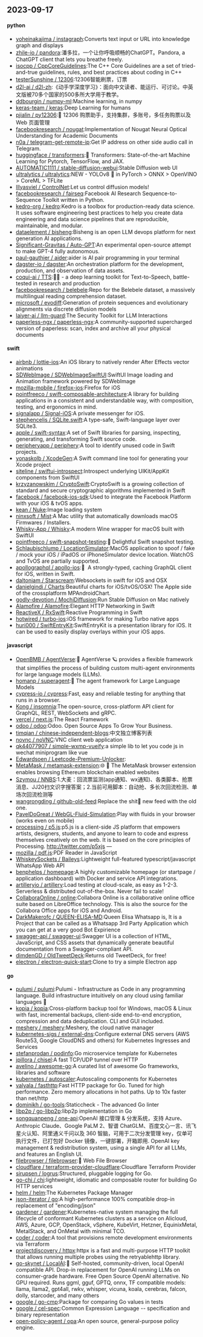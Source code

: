## 2023-09-17

#### python
* [yoheinakajima / instagraph](https://github.com/yoheinakajima/instagraph):Converts text input or URL into knowledge graph and displays
* [zhile-io / pandora](https://github.com/zhile-io/pandora):潘多拉，一个让你呼吸顺畅的ChatGPT。Pandora, a ChatGPT client that lets you breathe freely.
* [isocpp / CppCoreGuidelines](https://github.com/isocpp/CppCoreGuidelines):The C++ Core Guidelines are a set of tried-and-true guidelines, rules, and best practices about coding in C++
* [testerSunshine / 12306](https://github.com/testerSunshine/12306):12306智能刷票，订票
* [d2l-ai / d2l-zh](https://github.com/d2l-ai/d2l-zh):《动手学深度学习》：面向中文读者、能运行、可讨论。中英文版被70多个国家的500多所大学用于教学。
* [ddbourgin / numpy-ml](https://github.com/ddbourgin/numpy-ml):Machine learning, in numpy
* [keras-team / keras](https://github.com/keras-team/keras):Deep Learning for humans
* [pjialin / py12306](https://github.com/pjialin/py12306):🚂 12306 购票助手，支持集群，多账号，多任务购票以及 Web 页面管理
* [facebookresearch / nougat](https://github.com/facebookresearch/nougat):Implementation of Nougat Neural Optical Understanding for Academic Documents
* [n0a / telegram-get-remote-ip](https://github.com/n0a/telegram-get-remote-ip):Get IP address on other side audio call in Telegram.
* [huggingface / transformers](https://github.com/huggingface/transformers):🤗 Transformers: State-of-the-art Machine Learning for Pytorch, TensorFlow, and JAX.
* [AUTOMATIC1111 / stable-diffusion-webui](https://github.com/AUTOMATIC1111/stable-diffusion-webui):Stable Diffusion web UI
* [ultralytics / ultralytics](https://github.com/ultralytics/ultralytics):NEW - YOLOv8 🚀 in PyTorch > ONNX > OpenVINO > CoreML > TFLite
* [lllyasviel / ControlNet](https://github.com/lllyasviel/ControlNet):Let us control diffusion models!
* [facebookresearch / fairseq](https://github.com/facebookresearch/fairseq):Facebook AI Research Sequence-to-Sequence Toolkit written in Python.
* [kedro-org / kedro](https://github.com/kedro-org/kedro):Kedro is a toolbox for production-ready data science. It uses software engineering best practices to help you create data engineering and data science pipelines that are reproducible, maintainable, and modular.
* [dataelement / bisheng](https://github.com/dataelement/bisheng):Bisheng is an open LLM devops platform for next generation AI applications.
* [Significant-Gravitas / Auto-GPT](https://github.com/Significant-Gravitas/Auto-GPT):An experimental open-source attempt to make GPT-4 fully autonomous.
* [paul-gauthier / aider](https://github.com/paul-gauthier/aider):aider is AI pair programming in your terminal
* [dagster-io / dagster](https://github.com/dagster-io/dagster):An orchestration platform for the development, production, and observation of data assets.
* [coqui-ai / TTS](https://github.com/coqui-ai/TTS):🐸💬 - a deep learning toolkit for Text-to-Speech, battle-tested in research and production
* [facebookresearch / belebele](https://github.com/facebookresearch/belebele):Repo for the Belebele dataset, a massively multilingual reading comprehension dataset.
* [microsoft / evodiff](https://github.com/microsoft/evodiff):Generation of protein sequences and evolutionary alignments via discrete diffusion models
* [laiyer-ai / llm-guard](https://github.com/laiyer-ai/llm-guard):The Security Toolkit for LLM Interactions
* [paperless-ngx / paperless-ngx](https://github.com/paperless-ngx/paperless-ngx):A community-supported supercharged version of paperless: scan, index and archive all your physical documents

#### swift
* [airbnb / lottie-ios](https://github.com/airbnb/lottie-ios):An iOS library to natively render After Effects vector animations
* [SDWebImage / SDWebImageSwiftUI](https://github.com/SDWebImage/SDWebImageSwiftUI):SwiftUI Image loading and Animation framework powered by SDWebImage
* [mozilla-mobile / firefox-ios](https://github.com/mozilla-mobile/firefox-ios):Firefox for iOS
* [pointfreeco / swift-composable-architecture](https://github.com/pointfreeco/swift-composable-architecture):A library for building applications in a consistent and understandable way, with composition, testing, and ergonomics in mind.
* [signalapp / Signal-iOS](https://github.com/signalapp/Signal-iOS):A private messenger for iOS.
* [stephencelis / SQLite.swift](https://github.com/stephencelis/SQLite.swift):A type-safe, Swift-language layer over SQLite3.
* [apple / swift-syntax](https://github.com/apple/swift-syntax):A set of Swift libraries for parsing, inspecting, generating, and transforming Swift source code.
* [peripheryapp / periphery](https://github.com/peripheryapp/periphery):A tool to identify unused code in Swift projects.
* [yonaskolb / XcodeGen](https://github.com/yonaskolb/XcodeGen):A Swift command line tool for generating your Xcode project
* [siteline / swiftui-introspect](https://github.com/siteline/swiftui-introspect):Introspect underlying UIKit/AppKit components from SwiftUI
* [krzyzanowskim / CryptoSwift](https://github.com/krzyzanowskim/CryptoSwift):CryptoSwift is a growing collection of standard and secure cryptographic algorithms implemented in Swift
* [facebook / facebook-ios-sdk](https://github.com/facebook/facebook-ios-sdk):Used to integrate the Facebook Platform with your iOS & tvOS apps.
* [kean / Nuke](https://github.com/kean/Nuke):Image loading system
* [ninxsoft / Mist](https://github.com/ninxsoft/Mist):A Mac utility that automatically downloads macOS Firmwares / Installers.
* [Whisky-App / Whisky](https://github.com/Whisky-App/Whisky):A modern Wine wrapper for macOS built with SwiftUI
* [pointfreeco / swift-snapshot-testing](https://github.com/pointfreeco/swift-snapshot-testing):📸 Delightful Swift snapshot testing.
* [Schlaubischlump / LocationSimulator](https://github.com/Schlaubischlump/LocationSimulator):MacOS application to spoof / fake / mock your iOS / iPadOS or iPhoneSimulator device location. WatchOS and TvOS are partially supported.
* [apollographql / apollo-ios](https://github.com/apollographql/apollo-ios):📱  A strongly-typed, caching GraphQL client for iOS, written in Swift.
* [daltoniam / Starscream](https://github.com/daltoniam/Starscream):Websockets in swift for iOS and OSX
* [danielgindi / Charts](https://github.com/danielgindi/Charts):Beautiful charts for iOS/tvOS/OSX! The Apple side of the crossplatform MPAndroidChart.
* [godly-devotion / MochiDiffusion](https://github.com/godly-devotion/MochiDiffusion):Run Stable Diffusion on Mac natively
* [Alamofire / Alamofire](https://github.com/Alamofire/Alamofire):Elegant HTTP Networking in Swift
* [ReactiveX / RxSwift](https://github.com/ReactiveX/RxSwift):Reactive Programming in Swift
* [hotwired / turbo-ios](https://github.com/hotwired/turbo-ios):iOS framework for making Turbo native apps
* [huri000 / SwiftEntryKit](https://github.com/huri000/SwiftEntryKit):SwiftEntryKit is a presentation library for iOS. It can be used to easily display overlays within your iOS apps.

#### javascript
* [OpenBMB / AgentVerse](https://github.com/OpenBMB/AgentVerse):🤖 AgentVerse 🪐 provides a flexible framework that simplifies the process of building custom multi-agent environments for large language models (LLMs).
* [homanp / superagent](https://github.com/homanp/superagent):🥷 The agent framework for Large Language Models
* [cypress-io / cypress](https://github.com/cypress-io/cypress):Fast, easy and reliable testing for anything that runs in a browser.
* [Kong / insomnia](https://github.com/Kong/insomnia):The open-source, cross-platform API client for GraphQL, REST, WebSockets and gRPC.
* [vercel / next.js](https://github.com/vercel/next.js):The React Framework
* [odoo / odoo](https://github.com/odoo/odoo):Odoo. Open Source Apps To Grow Your Business.
* [timqian / chinese-independent-blogs](https://github.com/timqian/chinese-independent-blogs):中文独立博客列表
* [novnc / noVNC](https://github.com/novnc/noVNC):VNC client web application
* [qk44077907 / simple-wxmp-vueify](https://github.com/qk44077907/simple-wxmp-vueify):a simple lib to let you code js in wechat miniprogram like vue
* [Edwardsoen / Leetcode-Premium-Unlocker](https://github.com/Edwardsoen/Leetcode-Premium-Unlocker):
* [MetaMask / metamask-extension](https://github.com/MetaMask/metamask-extension):🌐 🔌 The MetaMask browser extension enables browsing Ethereum blockchain enabled websites
* [Szymou / NNBS](https://github.com/Szymou/NNBS):1.大麦：回流票监测(app通知、wx通知)、各类脚本、抢票消息、JJ20扫文识字搜答案；2.当前可用脚本：自动抢、多长次回流检测、单场次回流检测等
* [wangrongding / github-old-feed](https://github.com/wangrongding/github-old-feed):Replace the shit💩 new feed with the old one.
* [PavelDoGreat / WebGL-Fluid-Simulation](https://github.com/PavelDoGreat/WebGL-Fluid-Simulation):Play with fluids in your browser (works even on mobile)
* [processing / p5.js](https://github.com/processing/p5.js):p5.js is a client-side JS platform that empowers artists, designers, students, and anyone to learn to code and express themselves creatively on the web. It is based on the core principles of Processing. http://twitter.com/p5xjs —
* [mozilla / pdf.js](https://github.com/mozilla/pdf.js):PDF Reader in JavaScript
* [WhiskeySockets / Baileys](https://github.com/WhiskeySockets/Baileys):Lightweight full-featured typescript/javascript WhatsApp Web API
* [benphelps / homepage](https://github.com/benphelps/homepage):A highly customizable homepage (or startpage / application dashboard) with Docker and service API integrations.
* [artilleryio / artillery](https://github.com/artilleryio/artillery):Load testing at cloud-scale, as easy as 1-2-3. Serverless & distributed out-of-the-box. Never fail to scale!
* [CollaboraOnline / online](https://github.com/CollaboraOnline/online):Collabora Online is a collaborative online office suite based on LibreOffice technology. This is also the source for the Collabora Office apps for iOS and Android.
* [DarkMakerofc / QUEEN-ELISA-MD](https://github.com/DarkMakerofc/QUEEN-ELISA-MD):Queen Elisa Whatsapp is, It is a Project that can be called as a Whatsapp 3rd Party Application which you can get at a very good Bot Expirience
* [swagger-api / swagger-ui](https://github.com/swagger-api/swagger-ui):Swagger UI is a collection of HTML, JavaScript, and CSS assets that dynamically generate beautiful documentation from a Swagger-compliant API.
* [dimdenGD / OldTweetDeck](https://github.com/dimdenGD/OldTweetDeck):Returns old TweetDeck, for free!
* [electron / electron-quick-start](https://github.com/electron/electron-quick-start):Clone to try a simple Electron app

#### go
* [pulumi / pulumi](https://github.com/pulumi/pulumi):Pulumi - Infrastructure as Code in any programming language. Build infrastructure intuitively on any cloud using familiar languages 🚀
* [kopia / kopia](https://github.com/kopia/kopia):Cross-platform backup tool for Windows, macOS & Linux with fast, incremental backups, client-side end-to-end encryption, compression and data deduplication. CLI and GUI included.
* [meshery / meshery](https://github.com/meshery/meshery):Meshery, the cloud native manager
* [kubernetes-sigs / external-dns](https://github.com/kubernetes-sigs/external-dns):Configure external DNS servers (AWS Route53, Google CloudDNS and others) for Kubernetes Ingresses and Services
* [stefanprodan / podinfo](https://github.com/stefanprodan/podinfo):Go microservice template for Kubernetes
* [jpillora / chisel](https://github.com/jpillora/chisel):A fast TCP/UDP tunnel over HTTP
* [avelino / awesome-go](https://github.com/avelino/awesome-go):A curated list of awesome Go frameworks, libraries and software
* [kubernetes / autoscaler](https://github.com/kubernetes/autoscaler):Autoscaling components for Kubernetes
* [valyala / fasthttp](https://github.com/valyala/fasthttp):Fast HTTP package for Go. Tuned for high performance. Zero memory allocations in hot paths. Up to 10x faster than net/http
* [dominikh / go-tools](https://github.com/dominikh/go-tools):Staticcheck - The advanced Go linter
* [libp2p / go-libp2p](https://github.com/libp2p/go-libp2p):libp2p implementation in Go
* [songquanpeng / one-api](https://github.com/songquanpeng/one-api):OpenAI 接口管理 & 分发系统，支持 Azure、Anthropic Claude、Google PaLM 2、智谱 ChatGLM、百度文心一言、讯飞星火认知、阿里通义千问以及 360 智脑，可用于二次分发管理 key，仅单可执行文件，已打包好 Docker 镜像，一键部署，开箱即用. OpenAI key management & redistribution system, using a single API for all LLMs, and features an English UI.
* [filebrowser / filebrowser](https://github.com/filebrowser/filebrowser):📂 Web File Browser
* [cloudflare / terraform-provider-cloudflare](https://github.com/cloudflare/terraform-provider-cloudflare):Cloudflare Terraform Provider
* [sirupsen / logrus](https://github.com/sirupsen/logrus):Structured, pluggable logging for Go.
* [go-chi / chi](https://github.com/go-chi/chi):lightweight, idiomatic and composable router for building Go HTTP services
* [helm / helm](https://github.com/helm/helm):The Kubernetes Package Manager
* [json-iterator / go](https://github.com/json-iterator/go):A high-performance 100% compatible drop-in replacement of "encoding/json"
* [gardener / gardener](https://github.com/gardener/gardener):Kubernetes-native system managing the full lifecycle of conformant Kubernetes clusters as a service on Alicloud, AWS, Azure, GCP, OpenStack, vSphere, KubeVirt, Hetzner, EquinixMetal, MetalStack, and OnMetal with minimal TCO.
* [coder / coder](https://github.com/coder/coder):A tool that provisions remote development environments via Terraform
* [projectdiscovery / httpx](https://github.com/projectdiscovery/httpx):httpx is a fast and multi-purpose HTTP toolkit that allows running multiple probes using the retryablehttp library.
* [go-skynet / LocalAI](https://github.com/go-skynet/LocalAI):🤖 Self-hosted, community-driven, local OpenAI compatible API. Drop-in replacement for OpenAI running LLMs on consumer-grade hardware. Free Open Source OpenAI alternative. No GPU required. Runs ggml, gguf, GPTQ, onnx, TF compatible models: llama, llama2, gpt4all, rwkv, whisper, vicuna, koala, cerebras, falcon, dolly, starcoder, and many others
* [google / go-cmp](https://github.com/google/go-cmp):Package for comparing Go values in tests
* [google / cel-spec](https://github.com/google/cel-spec):Common Expression Language -- specification and binary representation
* [open-policy-agent / opa](https://github.com/open-policy-agent/opa):An open source, general-purpose policy engine.
